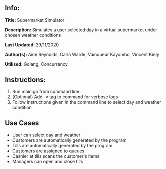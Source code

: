 <h2>Info:</h2>
<p><b>Title: </b>Supermarket Simulator</p>
<p><b>Description: </b>Simulates a user selected day in a virtual supermarket under chosen weather conditions</p>
<p><b>Last Updated: </b>29/11/2020</p>
<p><b>Author(s): </b>Aine Reynolds, Carla Warde, Vainqueur Kayombo, Vincent Kiely</p>
<p><b>Utilised: </b>Golang, Concurrency</p>

<h2>Instructions:</h2>
<ol>
<li>Run main.go from command line</li>
<li>(Optional) Add -v tag to command for verbose logs</li>
<li>Follow instructions given in the command line to select day and weather condition</li>
</ol>

<h2>Use Cases</h2>
<ul>
<li>User can select day and weather</li>
<li>Customers are automatically generated by the program</li>
<li>Tills are automatically generated by the program</li>
<li>Customers are assigned to queues</li>
<li>Cashier at tills scans the customer's items</li>
<li>Managers can open and close tills</li>
</ul>